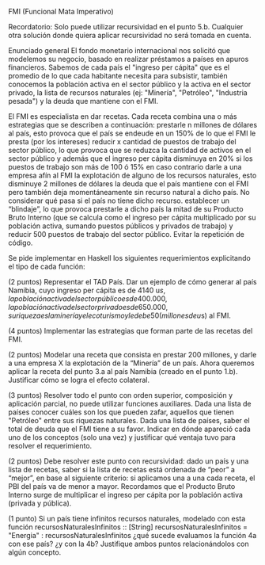 
FMI (Funcional Mata Imperativo)

Recordatorio: Solo puede utilizar recursividad en el punto 5.b. Cualquier otra solución donde quiera aplicar recursividad no será tomada en cuenta.

Enunciado general
El fondo monetario internacional nos solicitó que modelemos su negocio, basado en realizar préstamos a países en apuros financieros. Sabemos de cada país el "ingreso per cápita" que es el promedio de lo que cada habitante necesita para subsistir, también conocemos la población activa en el sector público y la activa en el sector privado, la lista de recursos naturales (ej: "Minería", "Petróleo", "Industria pesada") y la deuda que mantiene con el FMI.

El FMI es especialista en dar recetas. Cada receta combina una o más estrategias que se describen a continuación:
prestarle n millones de dólares al país, esto provoca que el país se endeude en un 150% de lo que el FMI le presta (por los intereses)
reducir x cantidad de puestos de trabajo del sector público, lo que provoca que se reduzca la cantidad de activos en el sector público y además que el ingreso per cápita disminuya en 20% si los puestos de trabajo son más de 100 ó 15% en caso contrario
darle a una empresa afín al FMI la explotación de alguno de los recursos naturales, esto disminuye 2 millones de dólares la deuda que el país mantiene con el FMI pero también deja momentáneamente sin recurso natural a dicho país. No considerar qué pasa si el país no tiene dicho recurso.
establecer un “blindaje”, lo que provoca prestarle a dicho país la mitad de su Producto Bruto Interno (que se calcula como el ingreso per cápita multiplicado por su población activa, sumando puestos públicos y privados de trabajo) y reducir 500 puestos de trabajo del sector público. Evitar la repetición de código.

Se pide implementar en Haskell los siguientes requerimientos explicitando el tipo de cada función:

(2 puntos)
Representar el TAD País.
Dar un ejemplo de cómo generar al país Namibia, cuyo ingreso per cápita es de 4140 u$s, la población activa del sector público es de 400.000, la población activa del sector privado es de 650.000, su riqueza es la minería y el ecoturismo y le debe 50 (millones de u$s) al FMI.

(4 puntos) Implementar las estrategias que forman parte de las recetas del FMI. 

(2 puntos)
Modelar una receta que consista en prestar 200 millones, y darle a una empresa X la explotación de la “Minería” de un país.
Ahora queremos aplicar la receta del punto 3.a al país Namibia (creado en el punto 1.b). Justificar cómo se logra el efecto colateral.

(3 puntos) Resolver todo el punto con orden superior, composición y aplicación parcial, no puede utilizar funciones auxiliares.
Dada una lista de países conocer cuáles son los que pueden zafar, aquellos que tienen "Petróleo" entre sus riquezas naturales.
Dada una lista de países, saber el total de deuda que el FMI tiene a su favor.
Indicar en dónde apareció cada uno de los conceptos (solo una vez) y justificar qué ventaja tuvo para resolver el requerimiento.

(2 puntos) Debe resolver este punto con recursividad: dado un país y una lista de recetas, saber si la lista de recetas está ordenada de “peor” a “mejor”, en base al siguiente criterio: si aplicamos una a una cada receta, el PBI del país va de menor a mayor. Recordamos que el Producto Bruto Interno surge de multiplicar el ingreso per cápita por la población activa (privada y pública). 

(1 punto) Si un país tiene infinitos recursos naturales, modelado con esta función
recursosNaturalesInfinitos :: [String]
recursosNaturalesInfinitos = "Energia" : recursosNaturalesInfinitos
¿qué sucede evaluamos la función 4a con ese país? 
¿y con la 4b?
Justifique ambos puntos relacionándolos con algún concepto.





